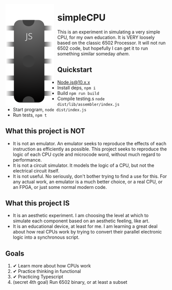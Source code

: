 <img src="simplecpu.svg"
     alt="simpleCPU icon"
     style="float: left; margin-right: 10px;" />

# simpleCPU

This is an experiment in simulating a very simple CPU, for my own education.
It is VERY loosely based on the classic 6502 Processor.
It will not run 6502 code, but hopefully I can get it to run something similar someday _ahem_.

## Quickstart

- [Node.js@10.x.x](https://nodejs.org/en/download/)
- Install deps, `npm i`
- Build `npm run build`
- Compile testing.s `node dist/lib/assembler/index.js`
- Start program, `node dist/index.js`
- Run tests, `npm t`

## What this project is NOT

- It is not an emulator. An emulator seeks to reproduce the effects of each instruction as efficiently as possible. This project seeks to reproduce the logic of each CPU cycle and microcode word, without much regard to performance.
- It is not a circuit simulator. It models the logic of a CPU, but not the electrical circuit itself.
- It is not useful. No seriously, don't bother trying to find a use for this. For any actual work, an emulator is a much better choice, or a real CPU, or an FPGA, or just some normal modern code.

## What this project IS

- It is an aesthetic experiment. I am choosing the level at which to simulate each component based on an aesthetic feeling, like art.
- It is an educational device, at least for me. I am learning a great deal about how real CPUs work by trying to convert their parallel electronic logic into a synchronous script.

## Goals

1. ✔ Learn more about how CPUs work
2. ✔ Practice thinking in functional
3. ✔ Practicing Typescript
4. (secret 4th goal) Run 6502 binary, or at least a subset
